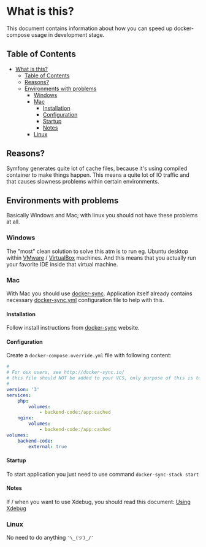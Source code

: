 # What is this?

This document contains information about how you can speed up docker-compose 
usage in development stage.

## Table of Contents

* [What is this?](#what-is-this)
   * [Table of Contents](#table-of-contents)
   * [Reasons?](#reasons)
   * [Environments with problems](#environments-with-problems)
      * [Windows](#windows)
      * [Mac](#mac)
         * [Installation](#installation)
         * [Configuration](#configuration)
         * [Startup](#startup)
         * [Notes](#notes)
      * [Linux](#linux)

## Reasons?

Symfony generates quite lot of cache files, because it's using compiled 
container to make things happen. This means a quite lot of IO traffic and that
causes slowness problems within certain environments. 

## Environments with problems

Basically Windows and Mac; with linux you should not have these problems at all.

### Windows

The "most" clean solution to solve this atm is to run eg. Ubuntu desktop within
[VMware](https://www.vmware.com/) / [VirtualBox](https://www.virtualbox.org/) 
machines. And this means that you actually run your favorite IDE inside that
virtual machine.

### Mac 

With Mac you should use [docker-sync](http://docker-sync.io/). Application
itself already contains necessary [docker-sync.yml](../docker-sync.yml) 
configuration file to help with this.

#### Installation

Follow install instructions from [docker-sync](http://docker-sync.io/)
website.

#### Configuration

Create a `docker-compose.override.yml` file with following content:

```yaml
#
# For osx users, see http://docker-sync.io/
# this file should NOT be added to your VCS, only purpose of this is to override those volumes with docker-sync.yml config
#
version: '3'
services:
    php:
        volumes:
            - backend-code:/app:cached
    nginx:
        volumes:
            - backend-code:/app:cached
volumes:
    backend-code:
        external: true
```

#### Startup

To start application you just need to use command `docker-sync-stack start`

#### Notes

If / when you want to use Xdebug, you should read this document: 
[Using Xdebug](XDEBUG.md)

### Linux

No need to do anything `¯\_(ツ)_/¯`
